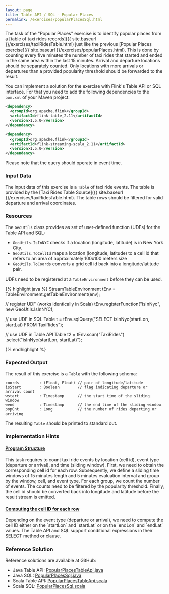 ```yaml
---
layout: page
title: Table API / SQL - Popular Places
permalink: /exercises/popularPlacesSql.html
---
```


The task of the "Popular Places" exercise is to identify popular places from a [table of taxi rides records]({{ site.baseurl }}/exercises/taxiRidesTable.html) just like the previous [Popular Places exercise]({{ site.baseurl }}/exercises/popularPlaces.html). This is done by counting every five minutes the number of taxi rides that started and ended in the same area within the last 15 minutes. Arrival and departure locations should be separately counted. Only locations with more arrivals or departures than a provided popularity threshold should be forwarded to the result.

You can implement a solution for the exercise with Flink's Table API or SQL interface. For that you need to add the following dependencies to the `pom.xml` of your Maven project:

~~~xml
<dependency>
  <groupId>org.apache.flink</groupId>
  <artifactId>flink-table_2.11</artifactId>
  <version>1.5.0</version>
</dependency>

<dependency>
  <groupId>org.apache.flink</groupId>
  <artifactId>flink-streaming-scala_2.11</artifactId>
  <version>1.5.0</version>
</dependency>
~~~

Please note that the query should operate in event time.

### Input Data

The input data of this exercise is a `Table` of taxi ride events. The table is provided by the [Taxi Rides Table Source]({{ site.baseurl }}/exercises/taxiRidesTable.html). The table rows should be filtered for valid departure and arrival coordinates.

### Resources

The `GeoUtils` class provides as set of user-defined function (UDFs) for the Table API and SQL:

- `GeoUtils.IsInNYC` checks if a location (longitude, latitude) is in New York City.
- `GeoUtils.ToCellId` maps a location (longitude, latitude) to a cell id that refers to an area of approximately 100x100 meters size
- `GeoUtils.ToCoords` converts a grid cell id back into a longitude/latitude pair.

UDFs need to be registered at a `TableEnvironment` before they can be used.

{% highlight java %}
StreamTableEnvironment tEnv = TableEnvironment.getTableEnvironment(env);

// register UDF (works identically in Scala)
tEnv.registerFunction("isInNyc", new GeoUtils.IsInNYC);

// use UDF in SQL
Table t = tEnv.sqlQuery("SELECT isInNyc(startLon, startLat) FROM TaxiRides");

// use UDF in Table API
Table t2 = tEnv.scan("TaxiRides")
  .select("isInNyc(startLon, startLat)");

{% endhighlight %}

### Expected Output

The result of this exercise is a `Table` with the following schema:

~~~
coords         : (Float, Float) // pair of longitude/latitude
isStart        : Boolean        // flag indicating departure or arrival count
wstart         : Timestamp      // the start time of the sliding window
wend           : Timestamp      // the end time of the sliding window
popCnt         : Long           // the number of rides departing or arriving
~~~

The resulting `Table` should be printed to standard out.

### Implementation Hints

<div class="panel-group" id="accordion" role="tablist" aria-multiselectable="true">
  <div class="panel panel-default">
    <div class="panel-heading" role="tab" id="headingOne">
      <h4 class="panel-title">
        <a class="collapsed" role="button" data-toggle="collapse" data-parent="#accordion" href="#collapseOne" aria-expanded="false" aria-controls="collapseOne">
Program Structure
        </a>
      </h4>
    </div>
    <div id="collapseOne" class="panel-collapse collapse" role="tabpanel" aria-labelledby="headingOne">
      <div class="panel-body" markdown="span">
This task requires to count taxi ride events by location (cell id), event type (departure or arrival), and time (sliding window). First, we need to obtain the corresponding cell id for each row. Subsequently, we define a sliding time windows of 15 minutes length and 5 minutes evaluation interval and group by the window, cell, and event type. For each group, we count the number of events. The counts need to be filtered by the popularity threshold. Finally, the cell id should be converted back into longitude and latitude before the result stream is emitted.
      </div>
    </div>
  </div>
  <div class="panel panel-default">
    <div class="panel-heading" role="tab" id="headingTwo">
      <h4 class="panel-title">
        <a class="collapsed" role="button" data-toggle="collapse" data-parent="#accordion" href="#collapseTwo" aria-expanded="false" aria-controls="collapseTwo">
Computing the cell ID for each row
        </a>
      </h4>
    </div>
    <div id="collapseTwo" class="panel-collapse collapse" role="tabpanel" aria-labelledby="headingTwo">
      <div class="panel-body" markdown="span">
Depending on the event type (departure or arrival), we need to compute the cell ID either on the `startLon` and `startLat` or on the `endLon` and `endLat` values. The Table API and SQL support conditional expressions in their SELECT method or clause.
      </div>
    </div>
  </div>
</div>

### Reference Solution

Reference solutions are available at GitHub:

- Java Table API: [PopularPlacesTableApi.java]({{site.javaexamples}}/table_java/stream/popularPlaces/PopularPlacesTableApi.java)
- Java SQL: [PopularPlacesSql.java]({{site.javaexamples}}/table_java/stream/popularPlaces/PopularPlacesSql.java)
- Scala Table API: [PopularPlacesTableApi.scala]({{site.scalaexamples}}/table_scala/stream/popularPlaces/PopularPlacesTableApi.scala)
- Scala SQL: [PopularPlacesSql.scala]({{site.scalaexamples}}/table_scala/stream/popularPlaces/PopularPlacesSql.scala)
